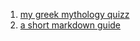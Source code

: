 <title>home</title>

1. [my greek mythology quizz](pages/greek_mythology_quizz.html)
1. [a short markdown guide](pages/md_guide.md)
